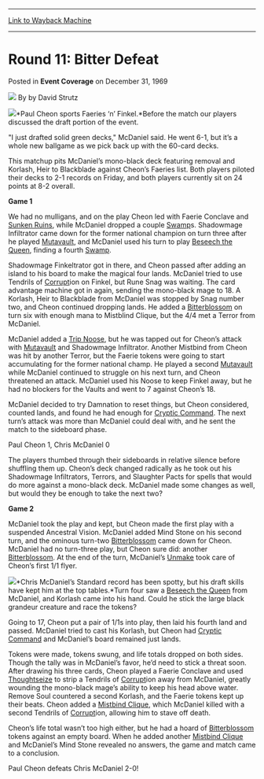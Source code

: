 
---
[Link to Wayback Machine](https://web.archive.org/web/20211025203021/https://magic.wizards.com/en/articles/archive/event-coverage/round-11-bitter-defeat-2008-07-14)

[_metadata_:author]:- "by David Strutz"
[_metadata_:description]:- "Paul Cheon sports Faeries ‘n’ Finkel.Before the match our players discussed the draft portion of the event. `I just drafted solid green decks,` McDaniel said. He went 6-1, but it’s a whole new ballgame as we pick back up with the 60-card decks. This matchup pits McDaniel’s mono-black deck featuring removal and Korlash, Heir to Blackblade against Cheon’s Faeries list. Both"
[_metadata_:generator]:- "Drupal 7 (http://drupal.org)"
[_metadata_:node]:- "442236"
[_metadata_:path_date]:- "2008-07-14"
[_metadata_:publish_date]:- "1969-12-31"
[_metadata_:source]:- "div-main-content"
[_metadata_:title]:- "Round 11: Bitter Defeat"
[_metadata_:wayback_capture_timestamp]:- "2021-10-25 20:30:21"
[_metadata_:wayback_raw_url]:- "https://web.archive.org/web/20211025203021id_/https://magic.wizards.com/en/articles/archive/event-coverage/round-11-bitter-defeat-2008-07-14"
[_metadata_:wayback_url]:- "https://magic.wizards.com/en/articles/archive/event-coverage/round-11-bitter-defeat-2008-07-14"
---


Round 11: Bitter Defeat
=======================



 Posted in **Event Coverage**
 on December 31, 1969 






![](https://media.magic.wizards.com/styles/auth_small/public/generic-avatar-150_21.png)
By by David Strutz












![](https://media.magic.wizards.com/image_legacy_migration//sideboard/images/usnat08/r11_cheon.jpg)*Paul Cheon sports Faeries ‘n’ Finkel.*Before the match our players discussed the draft portion of the event.


"I just drafted solid green decks," McDaniel said. He went 6-1, but it’s a whole new ballgame as we pick back up with the 60-card decks.


This matchup pits McDaniel’s mono-black deck featuring removal and Korlash, Heir to Blackblade against Cheon’s Faeries list. Both players piloted their decks to 2-1 records on Friday, and both players currently sit on 24 points at 8-2 overall.


**Game 1**


We had no mulligans, and on the play Cheon led with Faerie Conclave and [Sunken Ruins](https://gatherer.wizards.com/Pages/Card/Details.aspx?name=Sunken+Ruins), while McDaniel dropped a couple [Swamp](https://gatherer.wizards.com/Pages/Card/Details.aspx?name=Swamp)s. Shadowmage Infiltrator came down for the former national champion on turn three after he played [Mutavault](https://gatherer.wizards.com/Pages/Card/Details.aspx?name=Mutavault), and McDaniel used his turn to play [Beseech the Queen](https://gatherer.wizards.com/Pages/Card/Details.aspx?name=Beseech+the+Queen), finding a fourth [Swamp](https://gatherer.wizards.com/Pages/Card/Details.aspx?name=Swamp).


Shadowmage Finkeltrator got in there, and Cheon passed after adding an island to his board to make the magical four lands. McDaniel tried to use Tendrils of [Corrupt](https://gatherer.wizards.com/Pages/Card/Details.aspx?name=Corrupt)ion on Finkel, but Rune Snag was waiting. The card advantage machine got in again, sending the mono-black mage to 18. A Korlash, Heir to Blackblade from McDaniel was stopped by Snag number two, and Cheon continued dropping lands. He added a [Bitterblossom](https://gatherer.wizards.com/Pages/Card/Details.aspx?name=Bitterblossom) on turn six with enough mana to Mistblind Clique, but the 4/4 met a Terror from McDaniel.


McDaniel added a [Trip Noose](https://gatherer.wizards.com/Pages/Card/Details.aspx?name=Trip+Noose), but he was tapped out for Cheon’s attack with [Mutavault](https://gatherer.wizards.com/Pages/Card/Details.aspx?name=Mutavault) and Shadowmage Infiltrator. Another Mistbind from Cheon was hit by another Terror, but the Faerie tokens were going to start accumulating for the former national champ. He played a second [Mutavault](https://gatherer.wizards.com/Pages/Card/Details.aspx?name=Mutavault) while McDaniel continued to struggle on his next turn, and Cheon threatened an attack. McDaniel used his Noose to keep Finkel away, but he had no blockers for the Vaults and went to 7 against Cheon’s 18.


McDaniel decided to try Damnation to reset things, but Cheon considered, counted lands, and found he had enough for [Cryptic Command](https://gatherer.wizards.com/Pages/Card/Details.aspx?name=Cryptic+Command). The next turn’s attack was more than McDaniel could deal with, and he sent the match to the sideboard phase.


Paul Cheon 1, Chris McDaniel 0


The players thumbed through their sideboards in relative silence before shuffling them up. Cheon’s deck changed radically as he took out his Shadowmage Infiltrators, Terrors, and Slaughter Pacts for spells that would do more against a mono-black deck. McDaniel made some changes as well, but would they be enough to take the next two?


**Game 2**


McDaniel took the play and kept, but Cheon made the first play with a suspended Ancestral Vision. McDaniel added Mind Stone on his second turn, and the ominous turn-two [Bitterblossom](https://gatherer.wizards.com/Pages/Card/Details.aspx?name=Bitterblossom) came down for Cheon. McDaniel had no turn-three play, but Cheon sure did: another [Bitterblossom](https://gatherer.wizards.com/Pages/Card/Details.aspx?name=Bitterblossom). At the end of the turn, McDaniel’s [Unmake](https://gatherer.wizards.com/Pages/Card/Details.aspx?name=Unmake) took care of Cheon’s first 1/1 flyer.


![](https://media.magic.wizards.com/image_legacy_migration//sideboard/images/usnat08/r11_mcdaniel.jpg)*Chris McDaniel’s Standard record has been spotty, but his draft skills have kept him at the top tables.*Turn four saw a [Beseech the Queen](https://gatherer.wizards.com/Pages/Card/Details.aspx?name=Beseech+the+Queen) from McDaniel, and Korlash came into his hand. Could he stick the large black grandeur creature and race the tokens?  

Going to 17, Cheon put a pair of 1/1s into play, then laid his fourth land and passed. McDaniel tried to cast his Korlash, but Cheon had [Cryptic Command](https://gatherer.wizards.com/Pages/Card/Details.aspx?name=Cryptic+Command) and McDaniel’s board remained just lands.


Tokens were made, tokens swung, and life totals dropped on both sides. Though the tally was in McDaniel’s favor, he’d need to stick a threat soon. After drawing his three cards, Cheon played a Faerie Conclave and used [Thoughtseize](https://gatherer.wizards.com/Pages/Card/Details.aspx?name=Thoughtseize) to strip a Tendrils of [Corrupt](https://gatherer.wizards.com/Pages/Card/Details.aspx?name=Corrupt)ion away from McDaniel, greatly wounding the mono-black mage’s ability to keep his head above water. Remove Soul countered a second Korlash, and the Faerie tokens kept up their beats. Cheon added a [Mistbind Clique](https://gatherer.wizards.com/Pages/Card/Details.aspx?name=Mistbind+Clique), which McDaniel killed with a second Tendrils of [Corrupt](https://gatherer.wizards.com/Pages/Card/Details.aspx?name=Corrupt)ion, allowing him to stave off death.


Cheon’s life total wasn’t too high either, but he had a hoard of [Bitterblossom](https://gatherer.wizards.com/Pages/Card/Details.aspx?name=Bitterblossom) tokens against an empty board. When he added another [Mistbind Clique](https://gatherer.wizards.com/Pages/Card/Details.aspx?name=Mistbind+Clique) and McDaniel’s Mind Stone revealed no answers, the game and match came to a conclusion.


Paul Cheon defeats Chris McDaniel 2-0!








